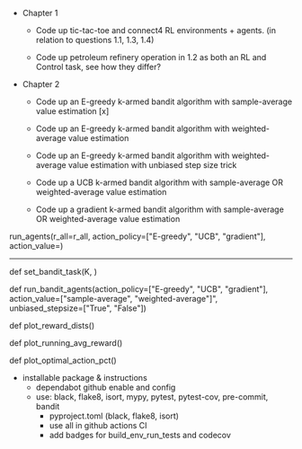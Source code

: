 - Chapter 1

  - Code up tic-tac-toe and connect4 RL environments + agents. (in relation to questions 1.1, 1.3, 1.4)

  - Code up petroleum refinery operation in 1.2 as both an RL and Control task, see how they differ?

- Chapter 2

  - Code up an E-greedy k-armed bandit algorithm with sample-average value estimation [x]

  - Code up an E-greedy k-armed bandit algorithm with weighted-average value estimation

  - Code up an E-greedy k-armed bandit algorithm with weighted-average value estimation with unbiased step size trick

  - Code up a UCB k-armed bandit algorithm with sample-average OR weighted-average value estimation

  - Code up a gradient k-armed bandit algorithm with sample-average OR weighted-average value estimation


run_agents(r_all=r_all, action_policy=["E-greedy", "UCB", "gradient"], action_value=)

___

def set_bandit_task(K, )

def run_bandit_agents(action_policy=["E-greedy", "UCB", "gradient"], action_value=["sample-average", "weighted-average"]", unbiased_stepsize=["True", "False"])

def plot_reward_dists()

def plot_running_avg_reward()

def plot_optimal_action_pct()


- installable package & instructions
  - dependabot github enable and config
  - use: black, flake8, isort, mypy, pytest, pytest-cov, pre-commit, bandit
    - pyproject.toml (black, flake8, isort)
    - use all in github actions CI
    - add badges for build_env_run_tests and codecov

    